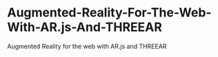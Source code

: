 # Augmented-Reality-For-The-Web-With-AR.js-And-THREEAR
Augmented Reality for the web with AR.js and THREEAR
